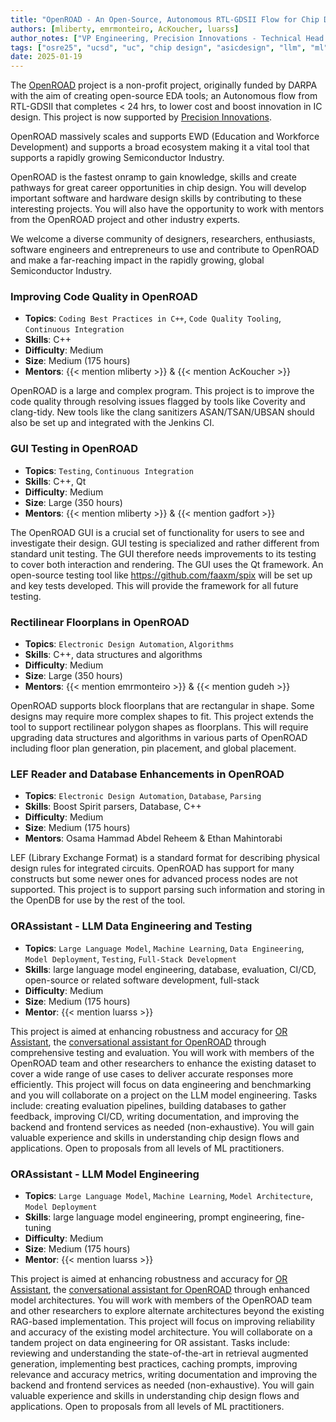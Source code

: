 ```yaml
---
title: "OpenROAD - An Open-Source, Autonomous RTL-GDSII Flow for Chip Design"
authors: [mliberty, emrmonteiro, AcKoucher, luarss]
author_notes: ["VP Engineering, Precision Innovations - Technical Head of OpenROAD", "R&D Engineer, Precision Innovations", "R&D Engineer, Precision Innovations", "Individual Contributor, Precision Innovations"]
tags: ["osre25", "ucsd", "uc", "chip design", "asicdesign", "llm", "ml", "ai"]
date: 2025-01-19
---
```


The [OpenROAD](https://theopenroadproject.org) project is a non-profit project, originally funded by DARPA with the aim of creating open-source EDA tools; an Autonomous flow from RTL-GDSII that completes < 24 hrs,  to lower cost and boost innovation in IC design. This project is now supported by [Precision Innovations](precisioninno.com).

OpenROAD massively scales and supports EWD (Education and Workforce Development) and supports a broad ecosystem making it a vital tool that supports a rapidly growing Semiconductor Industry. 

OpenROAD is the fastest onramp to gain knowledge, skills and create pathways for great career opportunities in chip design. You will develop important software and hardware design skills by contributing to these interesting projects. You will also have the opportunity to work with mentors from the OpenROAD project and other industry experts.

We welcome a diverse community of designers, researchers, enthusiasts, software engineers and entrepreneurs to use and contribute to OpenROAD and make a far-reaching impact in the rapidly growing, global Semiconductor Industry.

### Improving Code Quality in OpenROAD

  * **Topics**: `Coding Best Practices in C++`, `Code Quality Tooling`, `Continuous Integration`
  * **Skills**: C++
  * **Difficulty**: Medium
  * **Size**: Medium (175 hours)
  * **Mentors**: {{< mention mliberty >}} & {{< mention AcKoucher >}}

OpenROAD is a large and complex program.  This project is to improve the code quality through resolving issues flagged by tools like Coverity and clang-tidy.  New tools like the clang sanitizers ASAN/TSAN/UBSAN should also be set up and integrated with the Jenkins CI.

### GUI Testing in OpenROAD

  * **Topics**: `Testing`, `Continuous Integration`
  * **Skills**: C++, Qt
  * **Difficulty**: Medium
  * **Size**: Large (350 hours)
  * **Mentors**: {{< mention mliberty >}} & {{< mention gadfort >}}

The OpenROAD GUI is a crucial set of functionality for users to see and investigate their design.  GUI testing is specialized and rather different from standard unit testing.  The GUI therefore needs improvements to its testing to cover both interaction and rendering.  The GUI uses the Qt framework.  An open-source testing tool like https://github.com/faaxm/spix will be set up and key tests developed.  This will provide the framework for all future testing.

### Rectilinear Floorplans in OpenROAD

  * **Topics**: `Electronic Design Automation`, `Algorithms`
  * **Skills**: C++, data structures and algorithms
  * **Difficulty**: Medium
  * **Size**: Large (350 hours)
  * **Mentors**: {{< mention emrmonteiro >}} & {{< mention gudeh >}}

OpenROAD supports block floorplans that are rectangular in shape.  Some designs may require more complex shapes to fit.  This project extends the tool to support rectilinear polygon shapes as floorplans.  This will require upgrading data structures and algorithms in various parts of OpenROAD including floor plan generation, pin placement, and global placement.

### LEF Reader and Database Enhancements in OpenROAD

  * **Topics**: `Electronic Design Automation`, `Database`, `Parsing`
  * **Skills**: Boost Spirit parsers, Database, C++
  * **Difficulty**: Medium
  * **Size**: Medium (175 hours)
  * **Mentors**: Osama Hammad Abdel Reheem & Ethan Mahintorabi

LEF (Library Exchange Format) is a standard format for describing physical design rules for integrated circuits.  OpenROAD has support for many constructs but some newer ones for advanced process nodes are not supported.  This project is to support parsing such information and storing in the OpenDB for use by the rest of the tool.

### ORAssistant - LLM Data Engineering and Testing

  * **Topics**: `Large Language Model`, `Machine Learning`, `Data Engineering`, `Model Deployment`, `Testing`, `Full-Stack Development`
  * **Skills**: large language model engineering, database, evaluation, CI/CD, open-source or related software development, full-stack
  * **Difficulty**: Medium
  * **Size**: Medium (175 hours)
  * **Mentor**: {{< mention luarss >}}

This project is aimed at enhancing robustness and accuracy for [OR Assistant](https://woset-workshop.github.io/PDFs/2024/11_ORAssistant_A_Custom_RAG_ba.pdf), the [conversational assistant for OpenROAD](https://github.com/The-OpenROAD-Project/ORAssistant) through comprehensive testing and evaluation. You will work with members of the OpenROAD team and other researchers to enhance the existing dataset to cover a wide range of use cases to deliver accurate responses more efficiently. This project will focus on data engineering and benchmarking and you will collaborate on a project on the LLM model engineering. Tasks include: creating evaluation pipelines, building databases to gather feedback, improving CI/CD, writing documentation, and improving the backend and frontend services as needed (non-exhaustive). You will gain valuable experience and skills in understanding chip design flows and applications. Open to proposals from all levels of ML practitioners.

### ORAssistant - LLM Model Engineering

  * **Topics**: `Large Language Model`, `Machine Learning`, `Model Architecture`, `Model Deployment`
  * **Skills**: large language model engineering, prompt engineering, fine-tuning
  * **Difficulty**: Medium
  * **Size**: Medium (175 hours)
  * **Mentor**: {{< mention luarss >}}

This project is aimed at enhancing robustness and accuracy for [OR Assistant](https://woset-workshop.github.io/PDFs/2024/11_ORAssistant_A_Custom_RAG_ba.pdf), the [conversational assistant for OpenROAD](https://github.com/The-OpenROAD-Project/ORAssistant) through enhanced model architectures. You will work with members of the OpenROAD team and other researchers to explore alternate architectures beyond the existing RAG-based implementation. This project will focus on improving reliability and accuracy of the existing model architecture. You will collaborate on a tandem project on data engineering for OR assistant. Tasks include: reviewing and understanding the state-of-the-art in retrieval augmented generation, implementing best practices, caching prompts, improving relevance and accuracy metrics, writing documentation and improving the backend and frontend services as needed (non-exhaustive).  You will gain valuable experience and skills in understanding chip design flows and applications. Open to proposals from all levels of ML practitioners.
